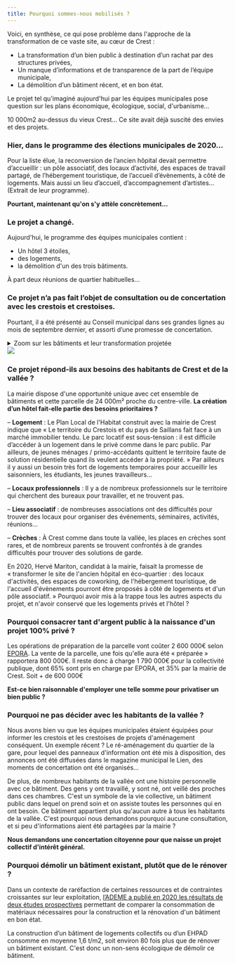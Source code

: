 ```yaml
---
title: Pourquoi sommes-nous mobilisés ?
---
```

Voici, en synthèse, ce qui pose problème dans l'approche de la transformation de ce vaste site, au cœur de Crest :
- La transformation d’un bien public à destination d’un rachat par des structures privées,
- Un manque d’informations et de transparence de la part de l’équipe municipale,
- La démolition d’un bâtiment récent, et en bon état.

Le projet tel qu'imaginé aujourd'hui par les équipes municipales pose question sur les plans économique, écologique, social, d'urbanisme...

10 000m2 au-dessus du vieux Crest... Ce site avait déjà suscité des envies et des projets. 

### Hier, dans le programme des élections municipales de 2020...
Pour la liste élue, la reconversion de l’ancien hôpital devait permettre d’accueillir : un pôle associatif, des locaux d’activité, des espaces de travail partagé, de l’hébergement touristique, de l’accueil d’évènements, à côté de logements. Mais aussi un lieu d’accueil, d’accompagnement d’artistes… (Extrait de leur programme).

**Pourtant, maintenant qu'on s'y attèle concrètement...**

### Le projet a changé.
Aujourd'hui, le programme des équipes municipales contient :
- Un hôtel 3 étoiles,
- des logements,
- la démolition d'un des trois bâtiments.

À part deux réunions de quartier habituelles...
### Ce projet n’a pas fait l’objet de consultation ou de concertation avec les crestois et crestoises.

Pourtant, il a été présenté au Conseil municipal dans ses grandes lignes au mois de septembre dernier, et assorti d’une promesse de concertation.

<details> 
<summary>Zoom sur les bâtiments et leur transformation projetée

<br> 
<img src="https://github.com/noeems/test-website-repo-3796/blob/main/images/Ancien%20hopital%20-%20geoportail.png">
</summary>

Aujourd’hui, le site de l’ancien hôpital, depuis le déménagement des services hospitaliers à Mazorel en 2014, comporte encore : l’EHPAD Armorin, l’EHPAD Ste Marie, une maison d’assistantes maternelles, une cuisine et des archives.

Le déménagement de ces services à Mazorel est prévu depuis longtemps. Il semble avancer comme prévu, avec un transfert fin 2025 / début 2026.

    <p><b>Bâtiment A</b>
<br>
« Mesdames et messieurs, je suis le bâtiment A. Oui, le grand, celui qui se voit de loin ex-hôpital de Crest, fier et novateur à l’époque de ma construction.
À part une maison d'assistantes maternelles, je suis vide depuis plusieurs années. Je fais partie depuis presque 100 ans du paysage urbain de la ville,
Je fais 3200 m2 de planchers, le tout en bon état global.
Ma démolition est programmée.
Je vais donc devenir une esplanade devant l'hôtel.
Nous sommes sur un terrain de 2,4 hectares qui est aussi propriété de l'hôpital. »
<br><br>

<b>Bâtiment B</b>
<br>
« Moi je suis le bâtiment B, actuellement Ehpad, je fais près de 3500 m2 de planchers je suis considéré bâtiment remarquable par les urbanistes. Une chapelle, incluse dans mon bâti est classée monument historique. Mes espaces originaux sont issus d’un ancien couvent, d’avant 1789.
Comme tout mes voisins du site, je suis propriété de l'hôpital.
Avec le projet actuel, je deviendrais un hôtel de 60 chambres niveau 3 étoiles, équipé d'un restaurant d’environ 200 m2. »
<br><br>

<b>Bâtiments C et D</b>
<br>
« Nous, on est deux en un, les bâtiments C et D. Nous représentons 2473 m2 de planchers, années 60.
Nous sommes blottis face Ouest de la colline, tranquilles dans notre coin.
Ehpad actuellement, notre activité va déménager avec celui du bâtiment B au quartier Mazorel.
On projette de nous transformer en 30 logements, qui seront vendus en accession à la propriété. »
<br><br>
Une convention fixant un cadre pour la préparation de ce projet a été validée au conseil municipal du mois de décembre 2022.
 </p>
    </details>

### Ce projet répond-ils aux besoins des habitants de Crest et de la vallée ?

La mairie dispose d'une opportunité unique avec cet ensemble de bâtiments et cette parcelle de 24 000m² proche du centre-ville. 
**La création d’un hôtel fait-elle partie des besoins prioritaires ?**

– **Logement** : Le Plan Local de l'Habitat construit avec la mairie de Crest indique que « Le territoire du Crestois et du pays de Saillans fait face à un marché immobilier tendu. Le parc locatif est sous-tension : il est difficile d’accéder à un logement dans le privé comme dans le parc public. Par ailleurs, de jeunes ménages / primo-accédants quittent le territoire faute de solution résidentielle quand ils veulent accéder à la propriété. »
Par ailleurs il y aussi un besoin très fort de logements temporaires pour accueillir les saisonniers, les étudiants, les jeunes travailleurs...

– **Locaux professionnels** : Il y a de nombreux professionnels sur le territoire qui cherchent des bureaux pour travailler, et ne trouvent pas.

– **Lieu associatif** : de nombreuses associations ont des difficultés pour trouver des locaux pour organiser des événements, séminaires, activités, réunions...

– **Crèches** : À Crest comme dans toute la vallée, les places en crèches sont rares, et de nombreux parents se trouvent confrontés à de grandes difficultés pour trouver des solutions de garde.

En 2020, Hervé Mariton, candidat à la mairie, faisait la promesse de « transformer le site de l'ancien hôpital en éco-quartier : des locaux d'activités, des espaces de coworking, de l'hébergement touristique, de l'accueil d'évènements pourront être proposés à côté de logements et d'un pôle associatif. » Pourquoi avoir mis à la trappe tous les autres aspects du projet, et n'avoir
conservé que les logements privés et l'hôtel ?

### Pourquoi consacrer tant d'argent public à la naissance d'un projet 100% privé ?

Les opérations de préparation de la parcelle vont coûter 2 600 000€ selon [EPORA](https://www.epora.fr/). La vente de la parcelle, une fois qu'elle aura été « préparée » rapportera 800 000€. Il reste donc à charge 1 790 000€ pour la collectivité publique, dont 65% sont pris en charge par EPORA, et 35% par la mairie de Crest. Soit + de 600 000€

**Est-ce bien raisonnable d'employer une telle somme pour privatiser un bien public ?**

### Pourquoi ne pas décider avec les habitants de la vallée ?

Nous avons bien vu que les équipes municipales étaient équipées pour informer les crestois et les crestoises de projets d'aménagement conséquent.
Un exemple récent ?
Le ré-aménagement du quartier de la gare, pour lequel des panneaux d'information ont été mis à disposition, des annonces ont été diffusées dans le magazine municipal le Lien, des moments de concertation ont été organisés...

De plus, de nombreux habitants de la vallée ont une histoire personnelle avec ce bâtiment. Des gens y ont travaillé, y sont né, ont veillé des proches dans ces chambres. C'est un symbole de la vie collective, un bâtiment public dans lequel on prend soin et on assiste toutes les personnes qui en ont besoin. Ce bâtiment appartient plus qu'aucun autre à tous les habitants de la vallée. C'est pourquoi nous demandons pourquoi aucune consultation, et si peu d'informations aient été partagées par la mairie ?

**Nous demandons une concertation citoyenne pour que naisse un projet collectif d'intérêt général.**

### Pourquoi démolir un bâtiment existant, plutôt que de le rénover ?

Dans un contexte de raréfaction de certaines ressources et de contraintes croissantes sur leur exploitation, [l’ADEME a publié en 2020 les résultats de deux études prospectives](https://presse.ademe.fr/2019/12/etude-la-construction-neuve-beaucoup-plus-consommatrice-de-materiaux-que-la-renovation.html) permettant de comparer la consommation de matériaux nécessaires pour la construction et la rénovation d'un bâtiment en bon état.

La construction d’un bâtiment de logements collectifs ou d’un EHPAD consomme en moyenne 1,6 t/m2, soit environ 80 fois plus que de rénover un bâtiment existant. C'est donc un non-sens écologique de démolir ce bâtiment.